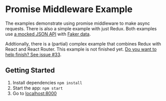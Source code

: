 # Promise Middleware Example

The examples demonstrate using promise middleware to make async requests. There is also a simple example with just Redux. Both examples use [a mocked JSON API](https://github.com/typicode/json-server) with [Faker data](https://github.com/marak/Faker.js/).

Addtionally, there is a (partial) complex example that combines Redux with React and React Router. This example is not finished yet. [Do you want to help finish? See issue #33](https://github.com/pburtchaell/redux-promise-middleware/issues/33A).

## Getting Started

1. Install dependencies `npm install`
2. Start the app: `npm start`
3. Go to [localhost:8000](http://localhost:8000)

